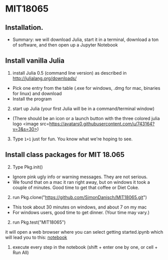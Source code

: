 # MIT18065



## Installation.
* Summary:  we will download Julia, start it in a terminal, download a ton of software, and then open up a Jupyter Notebook


## Install vanilla Julia
1. install Julia 0.5 (command line version) as described in http://julialang.org/downloads/
  * Pick one entry from the table (.exe for windows, .dmg for mac, binaries for linux) and download
  * Install the program
2. start up Julia (your first Julia will be in a command/terminal window)
  * (There should be an icon or a launch button with the three colored julia logo <image src=https://avatars0.githubusercontent.com/u/743164?v=3&s=30>)
3. Type `1+1` just for fun.  You know what we're hoping to see.

## Install class packages for MIT 18.065

2. Type Pkg.init()
  * Ignore pink ugly info or warning messages. They are not serious. 
  * We found that on a mac it ran right away, but on windows it took a couple of minutes. Good time to get that coffee or Diet Coke.
2. run Pkg.clone("https://github.com/SimonDanisch/MIT18065.git")
  * This took about 30 minutes on windows, and about 7 on my mac
  * For windows users, good time to get dinner. (Your time may vary.)
2. run Pkg.test("MIT18065")

it will open a web browser where you can select getting started.ipynb which will lead you to this:
[notebook](https://github.com/SimonDanisch/MIT18065/blob/master/docs/getting%20started.ipynb)


1. execute every step in the notebook (shift + enter  one by one, or cell + Run All)
